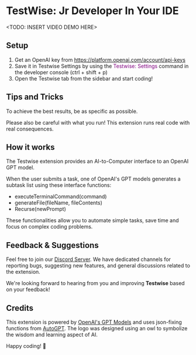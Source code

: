 # TestWise: Jr Developer In Your IDE

<TODO: INSERT VIDEO DEMO HERE>

## Setup
1. Get an OpenAI key from https://platform.openai.com/account/api-keys
2. Save it in Testwise Settings by using the <span style="color:purple">Testwise: Settings</span> command in the developer console (ctrl + shift + p)
3. Open the Testwise tab from the sidebar and start coding!

## Tips and Tricks
To achieve the best results, be as specific as possible.

Please also be careful with what you run! This extension runs real code with real consequences.
 
## How it works

The Testwise extension provides an AI-to-Computer interface to an OpenAI GPT model.

When the user submits a task, one of OpenAI's GPT models generates a subtask list using these interface functions:

- executeTerminalCommand(command)
- generateFile(fileName, fileContents)
- Recurse(newPrompt)

These functionalities allow you to automate simple tasks, save time and focus on complex coding problems.


## Feedback & Suggestions

Feel free to join our [Discord Server](https://discord.gg/your-invite-link-here). We have dedicated channels for reporting bugs, suggesting new features, and general discussions related to the extension.

We're looking forward to hearing from you and improving **Testwise** based on your feedback!

## Credits

This extension is powered by [OpenAI's GPT Models](https://openai.com/research/) and uses json-fixing functions from [AutoGPT](https://github.com/Significant-Gravitas/Auto-GPT). The logo was designed using an owl to symbolize the wisdom and learning aspect of AI.

Happy coding! 🦉
